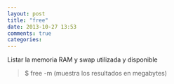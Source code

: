 ```yaml
---
layout: post
title: "free"
date: 2013-10-27 13:53
comments: true
categories: 
---
```

Listar la memoria RAM y swap utilizada y disponible

>$ free -m (muestra los resultados en megabytes)

